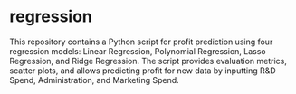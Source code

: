 # regression
 This repository contains a Python script for profit prediction using four regression models: Linear Regression, Polynomial Regression, Lasso Regression, and Ridge Regression. The script provides evaluation metrics, scatter plots, and allows predicting profit for new data by inputting R&amp;D Spend, Administration, and Marketing Spend.
